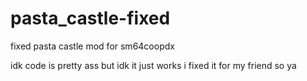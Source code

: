 # pasta_castle-fixed
fixed pasta castle mod for sm64coopdx

idk code is pretty ass but idk it just works i fixed it for my friend so ya
